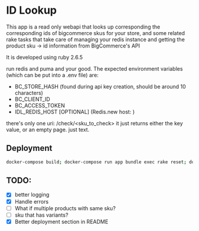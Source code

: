 # ID Lookup
This app is a read only webapi that looks up corresponding the corresponding ids
of bigcommerce skus for your store, and some related rake tasks that take care
of managing your redis instance and getting the product sku -> id information
from BigCommerce's API

It is developed using ruby 2.6.5

run redis and puma and your good.
The expected environment variables (which can be put into a .env file) are:
- BC_STORE_HASH (found during api key creation, should be around 10 characters)
- BC_CLIENT_ID
- BC_ACCESS_TOKEN
- IDL_REDIS_HOST [OPTIONAL] (Redis.new host: <this value here>)

there's only one uri: /check/<sku_to_check>
it just returns either the key value, or an empty page. just text.

## Deployment
 ```bash
 docker-compose build; docker-compose run app bundle exec rake reset; docker-compose up
 ```

## TODO:
- [x] better logging
- [x] Handle errors
- [ ] What if multiple products with same sku?
- [ ] sku that has variants?
- [x] Better deployment section in README
